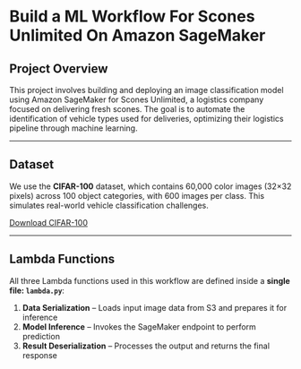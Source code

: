 # Build a ML Workflow For Scones Unlimited On Amazon SageMaker

## Project Overview
This project involves building and deploying an image classification model using Amazon SageMaker for Scones Unlimited, a logistics company focused on delivering fresh scones. The goal is to automate the identification of vehicle types used for deliveries, optimizing their logistics pipeline through machine learning.

---

## Dataset

We use the **CIFAR-100** dataset, which contains 60,000 color images (32×32 pixels) across 100 object categories, with 600 images per class. This simulates real-world vehicle classification challenges.

[Download CIFAR-100](https://www.cs.toronto.edu/~kriz/cifar-100-python.tar.gz)

---
##  Lambda Functions

All three Lambda functions used in this workflow are defined inside a **single file: `lambda.py`**:

1. **Data Serialization** – Loads input image data from S3 and prepares it for inference  
2. **Model Inference** – Invokes the SageMaker endpoint to perform prediction  
3. **Result Deserialization** – Processes the output and returns the final response
